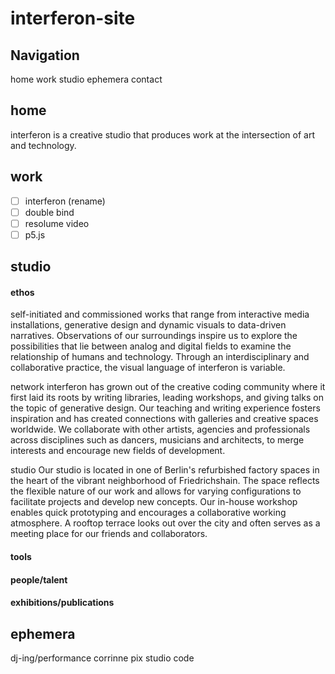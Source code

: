 # interferon-site

## Navigation
home
work
studio
ephemera
contact

## home
interferon is a creative studio that produces work at the intersection of art and technology.

## work
- [ ] interferon (rename)
- [ ] double bind
- [ ] resolume video
- [ ] p5.js

## studio
#### ethos
self-initiated and commissioned works that range from interactive media installations, generative design and dynamic visuals to data-driven narratives. Observations of our surroundings inspire us to explore the possibilities that lie between analog and digital fields to examine the relationship of humans and technology. Through an interdisciplinary and collaborative practice, the visual language of interferon is variable.

network
interferon has grown out of the creative coding community where it first laid its roots by writing libraries, leading workshops, and giving talks on the topic of generative design. Our teaching and writing experience fosters inspiration and has created connections with galleries and creative spaces worldwide. We collaborate with other artists, agencies and professionals across disciplines such as dancers, musicians and architects, to merge interests and encourage new fields of development.

studio
Our studio is located in one of Berlin's refurbished factory spaces in the heart of the vibrant neighborhood of Friedrichshain. The space reflects the flexible nature of our work and allows for varying configurations to facilitate projects and develop new concepts. Our in-house workshop enables quick prototyping and encourages a collaborative working atmosphere. A rooftop terrace looks out over the city and often serves as a meeting place for our friends and collaborators.

#### tools

#### people/talent

#### exhibitions/publications

## ephemera
dj-ing/performance
corrinne pix
studio
code
